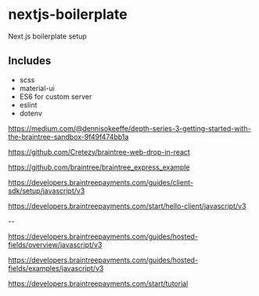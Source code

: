 # nextjs-boilerplate

Next.js boilerplate setup

## Includes

- scss
- material-ui
- ES6 for custom server
- eslint
- dotenv

https://medium.com/@dennisokeeffe/depth-series-3-getting-started-with-the-braintree-sandbox-9f49f474bb1a

https://github.com/Cretezy/braintree-web-drop-in-react

https://github.com/braintree/braintree_express_example

https://developers.braintreepayments.com/guides/client-sdk/setup/javascript/v3

https://developers.braintreepayments.com/start/hello-client/javascript/v3


--

https://developers.braintreepayments.com/guides/hosted-fields/overview/javascript/v3

https://developers.braintreepayments.com/guides/hosted-fields/examples/javascript/v3

https://developers.braintreepayments.com/start/tutorial


